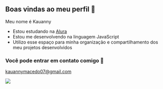 ## Boas vindas ao meu perfil 💜

Meu nome é Kauanny

- Estou estudando na [Alura](https://www.alura.com.br)
- Estou me desenvolvendo na linguagem JavaScript
- Utilizo esse espaço para minha organização e compartilhamento dos meu projetos desenvolvidos

### Você pode entrar em contato comigo 📧

kauannymacedo07@gmail.com 


  ![](https://media1.tenor.com/m/LoAwjKFxRaYAAAAC/brian-oconnor-roman-pierce.gif)
